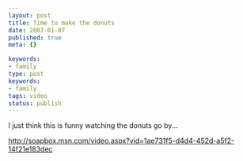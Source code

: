 ```yaml
---
layout: post
title: Time to make the donuts
date: 2007-01-07
published: true
meta: {}

keywords:
- family
type: post
keywords:
- family
tags: video
status: publish
---
```



I just think this is funny watching the donuts go by...



<http://soapbox.msn.com/video.aspx?vid=1ae731f5-d4d4-452d-a5f2-14f21e183dec>

